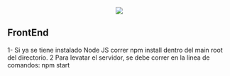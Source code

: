 <p align="center"><img src="https://angular.io/resources/images/logos/angular2/angular.svg"></p>



## FrontEnd

1- Si ya se tiene instalado Node JS correr npm install dentro del main root del directorio.
2 Para levatar el servidor, se debe correr en la linea de comandos: npm start